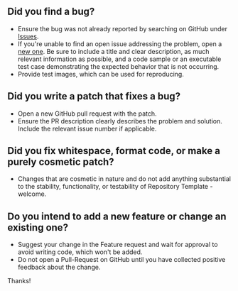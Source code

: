 ## Did you find a bug?

* Ensure the bug was not already reported by searching on GitHub under [Issues](https://github.com/kiroshmarin/repository-template/issues).
* If you're unable to find an open issue addressing the problem, open a [new one](https://github.com/kiroshmarin/repository-template/issues/new/choose). Be sure to include a title and clear description, as much relevant information as possible, and a code sample or an executable test case demonstrating the expected behavior that is not occurring.
* Provide test images, which can be used for reproducing.

## Did you write a patch that fixes a bug?

* Open a new GitHub pull request with the patch.
* Ensure the PR description clearly describes the problem and solution. Include the relevant issue number if applicable.

## Did you fix whitespace, format code, or make a purely cosmetic patch?

* Changes that are cosmetic in nature and do not add anything substantial to the stability, functionality, or testability of Repository Template - welcome.

## Do you intend to add a new feature or change an existing one?

* Suggest your change in the Feature request and wait for approval to avoid writing code, which won't be added.
* Do not open a Pull-Request on GitHub until you have collected positive feedback about the change.

Thanks!
